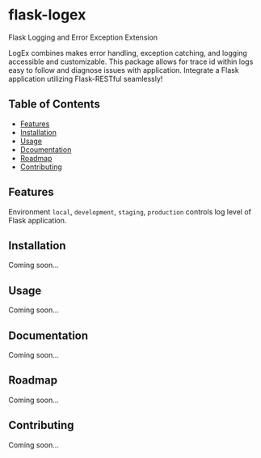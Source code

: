 # flask-logex
Flask Logging and Error Exception Extension

LogEx combines makes error handling, exception catching, and logging 
accessible and customizable. This package allows for trace id within
logs easy to follow and diagnose issues with application. Integrate
a Flask application utilizing Flask-RESTful seamlessly!

## Table of Contents

* [Features](#features)
* [Installation](#installation)
* [Usage](#usage)
* [Dcoumentation](#documentation)
* [Roadmap](#roadmap)
* [Contributing](#contributing)

## Features

Environment `local`, `development`, `staging`, `production` controls log level of Flask application.

## Installation

Coming soon...

## Usage

Coming soon...

## Documentation

Coming soon...

## Roadmap

Coming soon...

## Contributing

Coming soon...

